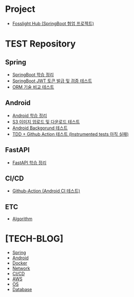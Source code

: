 # Project
* [Fosslight Hub (SpringBoot 협업 프로젝트)](https://six-mass-051.notion.site/Fosslight-Hub-c7259bb3917346fbaa8d51c1c89fb946)

# TEST Repository
## Spring
* [SpringBoot 학습 정리](https://github.com/Gseungmin/Doyouknow)
* [SpringBoot JWT 토큰 발급 및 검증 테스트](https://github.com/Gseungmin/JWTStudy)
* [ORM 기술 비교 테스트](https://github.com/Gseungmin/DataAccessRepository)
## Android
* [Android 학습 정리](https://github.com/Gseungmin/UmcAndroid)
* [S3 이미지 업로드 및 다운로드 테스트](https://github.com/Gseungmin/S3TEST)
* [Android Backgorund 테스트](https://github.com/Gseungmin/AndroidBackgroundStudy)
* [TDD + Github Action 테스트 (Instrumented tests 아직 실패)](https://github.com/Gseungmin/TDDAndroid)
## FastAPI
* [FastAPI 학습 정리](https://github.com/Gseungmin/FastApiStudy)

## CI/CD
* [Github-Action (Android CI 테스트)](https://github.com/Gseungmin/Github-Action)
## ETC
* [Algorithm](https://github.com/Gseungmin/Algorithm)

# [TECH-BLOG]
* [Spring](https://six-mass-051.notion.site/dd98865bb5d94dc6bf0c6510a932a9b8?v=f294f6f5a06a45e99aa820f6cee3b3d2)
* [Android](https://six-mass-051.notion.site/Android-c9cb99610e4b4741b3006199fb74d0d6)
* [Docker](https://six-mass-051.notion.site/Docker-7ada4d8e5aef49e697054600c7af6457)
* [Network](https://six-mass-051.notion.site/9f31dcd5139e4b1596be6f937ec9beb4)
* [CI/CD](https://six-mass-051.notion.site/ad62fe6ebe8b43ffa7f863a3b8e7a239?v=c6a14b80fa524a0eb62f26d60649f83f)
* [AWS](https://six-mass-051.notion.site/AWS-622f5025d3db4f1cb606047965d0f46e)
* [OS]()
* [Database]()
